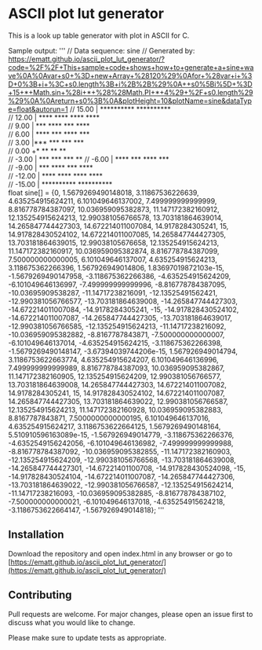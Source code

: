 # ASCII plot lut generator

This is a look up table generator with plot in ASCII for C.

Sample output:
'''
// Data sequence: sine
// Generated by: https://ematt.github.io/ascii_plot_lut_generator/?code=%2F%2F+This+sample+code+shows+how+to+generate+a+sine+wave%0A%0Avar+s0+%3D+new+Array+%28120%29%0Afor+%28var+i+%3D+0%3B+i+%3C+s0.length%3B+i%2B%2B%29%0A++s0%5Bi%5D+%3D+15+*+Math.sin+%28i+*+%28%28Math.PI+*+4%29+%2F+s0.length%29%29%0A%0Areturn+s0%3B%0A&plotHeight=10&plotName=sine&dataType=float&autorun=1
//      15.00 |          **********                                                  **********                                        
//      12.00 |       ****        ****                                            ****        ****                                     
//       9.00 |     ***              ****                                       ***              ****                                  
//       6.00 |  ****                   ***                                  ****                   ***                                
//       3.00 |***                        ***                              ***                        ***                              
//       0.00 +*                            **                            **                            **                             
//      -3.00 |                              ***                        ***                              ***                        ** 
//      -6.00 |                                ****                   ***                                  ****                   ***  
//      -9.00 |                                   ***              ****                                       ***              ****    
//     -12.00 |                                     ****        ****                                            ****        ****       
//     -15.00 |                                        **********                                                  **********          
float sine[] = {0, 1.5679269490148018, 3.11867536226639, 4.635254915624211, 6.101049646137002, 7.499999999999999, 8.816778784387097, 10.036959095382873, 11.147172382160912, 12.135254915624213, 12.990381056766578, 13.703181864639014, 14.265847744427303, 14.672214011007084, 14.9178284305241, 15, 14.917828430524102, 14.672214011007085, 14.265847744427305, 13.703181864639015, 12.99038105676658, 12.135254915624213, 11.147172382160917, 10.036959095382874, 8.816778784387099, 7.500000000000005, 6.101049646137007, 4.635254915624213, 3.118675362266396, 1.567926949014806, 1.83697019872103e-15, -1.5679269490147958, -3.118675362266386, -4.635254915624209, -6.101049646136997, -7.499999999999996, -8.816778784387095, -10.03695909538287, -11.14717238216091, -12.13525491562421, -12.990381056766577, -13.703181864639008, -14.265847744427303, -14.672214011007084, -14.9178284305241, -15, -14.917828430524102, -14.672214011007087, -14.265847744427305, -13.703181864639017, -12.990381056766585, -12.135254915624213, -11.14717238216092, -10.036959095382882, -8.8167787843871, -7.500000000000007, -6.101049646137014, -4.635254915624215, -3.118675362266398, -1.5679269490148147, -3.67394039744206e-15, 1.567926949014794, 3.1186753622663774, 4.635254915624207, 6.101049646136996, 7.499999999999989, 8.816778784387093, 10.036959095382867, 11.147172382160905, 12.135254915624209, 12.990381056766577, 13.703181864639008, 14.265847744427303, 14.672214011007082, 14.9178284305241, 15, 14.917828430524102, 14.672214011007087, 14.265847744427305, 13.703181864639022, 12.990381056766587, 12.135254915624213, 11.147172382160928, 10.036959095382883, 8.8167787843871, 7.5000000000000195, 6.101049646137016, 4.635254915624217, 3.1186753622664125, 1.5679269490148164, 5.510910596163089e-15, -1.567926949014779, -3.118675362266376, -4.6352549156242056, -6.101049646136982, -7.499999999999988, -8.816778784387092, -10.036959095382855, -11.147172382160903, -12.135254915624209, -12.990381056766568, -13.703181864639008, -14.265847744427301, -14.67221401100708, -14.917828430524098, -15, -14.917828430524104, -14.672214011007087, -14.265847744427306, -13.703181864639022, -12.990381056766587, -12.135254915624214, -11.14717238216093, -10.036959095382885, -8.816778784387102, -7.500000000000021, -6.101049646137018, -4.635254915624218, -3.1186753622664147, -1.567926949014818};
'''

## Installation

Download the repository and open index.html in any browser or go to [https://ematt.github.io/ascii_plot_lut_generator/](https://ematt.github.io/ascii_plot_lut_generator/)

## Contributing
Pull requests are welcome. For major changes, please open an issue first to discuss what you would like to change.

Please make sure to update tests as appropriate.
